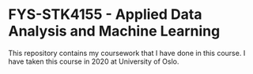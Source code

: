 # FYS-STK4155 - Applied Data Analysis and Machine Learning

This repository contains my coursework that I have done in this course. I have taken this course in 2020 at University of Oslo.
